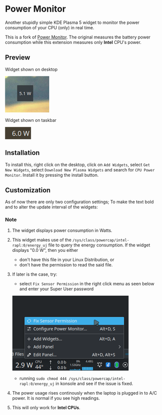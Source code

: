 # Power Monitor
Another stupidly simple KDE Plasma 5 widget to monitor the power consumption of your CPU (only) in real time.

This is a fork of [Power Monitor](https://github.com/atul-g/plasma-power-monitor). The original measures the battery power consumption while this extension measures only <b>Intel</b> CPU's power.

## Preview
Widget shown on desktop

![Widget on Desktop](images/desktop.png)

Widget shown on taskbar

![Widget on Taskbar](images/taskbar.png)


## Installation

To install this, right click on the desktop, click on `Add Widgets`, select `Get New Widgets`, select `Download New Plasma Widgets` and search for `CPU Power Monitor`. Install it by pressing the install button.

## Customization
As of now there are only two configuration settings; To make the text bold and to alter the update interval of the widgets:  

### Note
1. The widget displays power consumption in Watts.
2. This widget makes use of the `/sys/class/powercap/intel-rapl:0/energy_uj` file to query the energy consumption. If the widget displays "0.0 W", then you either 
    * don't have this file in your Linux Distribution, or
    * don't have the permission to read the said file.
3. If later is the case, try:
    * select `Fix Sensor Permission` in the right click menu as seen below and enter your Super User password
    
    
    ![Fix permission](images/fixPermission.png)
    
    
    * running `sudo chmod 444 /sys/class/powercap/intel-rapl:0/energy_uj` in konsole and see if the issue is fixed.
4. The power usage rises continously when the laptop is plugged in to A/C power. It is normal if you see high readings.
5. This will only work for <b>Intel CPUs</b>.
